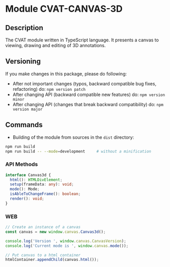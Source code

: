 # Module CVAT-CANVAS-3D

## Description

The CVAT module written in TypeScript language.
It presents a canvas to viewing, drawing and editing of 3D annotations.

## Versioning

If you make changes in this package, please do following:

- After not important changes (typos, backward compatible bug fixes, refactoring) do: `npm version patch`
- After changing API (backward compatible new features) do: `npm version minor`
- After changing API (changes that break backward compatibility) do: `npm version major`

## Commands

- Building of the module from sources in the `dist` directory:

```bash
npm run build
npm run build -- --mode=development     # without a minification
```

### API Methods

```ts
interface Canvas3d {
  html(): HTMLDivElement;
  setup(frameData: any): void;
  mode(): Mode;
  isAbleToChangeFrame(): boolean;
  render(): void;
}
```

### WEB

```js
// Create an instance of a canvas
const canvas = new window.canvas.Canvas3d();

console.log('Version ', window.canvas.CanvasVersion);
console.log('Current mode is ', window.canvas.mode());

// Put canvas to a html container
htmlContainer.appendChild(canvas.html());
```

